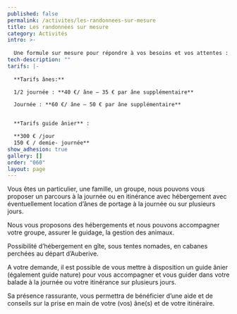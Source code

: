 ```yaml
---
published: false
permalink: /activites/les-randonnees-sur-mesure
title: Les randonnées sur mesure
category: Activités
intro: >-
  
  Une formule sur mesure pour répondre à vos besoins et vos attentes : distance, hébergement, type de circuit, on vous accompagne dans la préparation de votre projet !
tech-description: ""
tarifs: |-
  
  **Tarifs ânes:**

  1/2 journée : **40 €/ âne – 35 € par âne supplémentaire** 

  Journée : **60 €/ âne – 50 € par âne supplémentaire** 


  **Tarifs guide ânier** :

  **300 € /jour
  150 € / demie- journée**
show_adhesion: true
gallery: []
order: "060"
layout: page
---
```


Vous êtes un particulier, une famille, un groupe, nous pouvons vous 
proposer un parcours à la journée ou en itinérance avec hébergement avec
 éventuellement location d’ânes de portage à la journée ou sur plusieurs
 jours.

Nous vous proposons des hébergements et nous pouvons accompagner votre groupe, assurer le guidage, la gestion des animaux.

Possibilité d’hébergement en gîte, sous tentes nomades, en cabanes perchées au départ d’Auberive.


A votre demande, il est possible de vous mettre à disposition un guide 
ânier (également guide nature) pour vous accompagner et vous guider dans
 votre balade à la journée ou votre itinérance sur plusieurs jours.

Sa présence rassurante, vous permettra de bénéficier d’une aide et de 
conseils sur la prise en main de votre (vos) âne(s) et de votre 
itinéraire.
